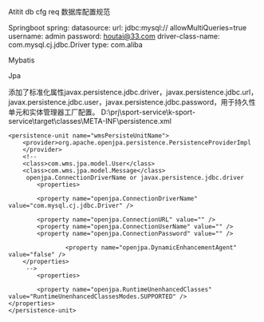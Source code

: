 Atitit db cfg req 数据库配置规范


Springboot
spring:
   datasource:
      url: jdbc:mysql:// allowMultiQueries=true
      username: admin
      password: houtai@33.com
      driver-class-name: com.mysql.cj.jdbc.Driver
      type: com.aliba

Mybatis
<environment id="mysql">
			<transactionManager type="JDBC" ></transactionManager>
			<dataSource type="POOLED">
				<property name="driver" value="com.mysql.cj.jdbc.Driver" />
				<property name="url" value="${mysql.url}" />
				<property name="username" value="${mysql.username}" />
				<property name="password" value="${mysql.password}" />
				<property name="poolMaximumIdleConnections" value="0" />
				<property name="poolMaximumActiveConnections" value="10" />
			</dataSource>
		</environment>

Jpa

添加了标准化属性javax.persistence.jdbc.driver，javax.persistence.jdbc.url，javax.persistence.jdbc.user，javax.persistence.jdbc.password，用于持久性单元和实体管理器工厂配置。
D:\prj\sport-service\k-sport-service\target\classes\META-INF\persistence.xml

<property name="javax.persistence.jdbc.driver" value="com.mysql.cj.jdbc.Driver" />
    <property name="javax.persistence.jdbc.driver" value="oracle.jdbc.OracleDriver"/>
            <property name="javax.persistence.jdbc.url" value="jdbc:oracle:thin:@localhost:1521:orcl"/>
            <property name="javax.persistence.jdbc.user" value="scott"/>
            <property name="javax.persistence.jdbc.password" value="tiger"/>


	<persistence-unit name="wmsPersisteUnitName">
		<provider>org.apache.openjpa.persistence.PersistenceProviderImpl
		</provider>
		<!-- 
		<class>com.wms.jpa.model.User</class>
		<class>com.wms.jpa.model.Message</class>
		 openjpa.ConnectionDriverName or javax.persistence.jdbc.driver
		 	<properties>
			
			<property name="openjpa.ConnectionDriverName" value="com.mysql.cj.jdbc.Driver" />
		
			<property name="openjpa.ConnectionURL" value="" />
			<property name="openjpa.ConnectionUserName" value="" />
			<property name="openjpa.ConnectionPassword" value="" />
			
					<property name="openjpa.DynamicEnhancementAgent" value="false" />
		</properties>
		 -->
		 	<properties>
		
			<property name="openjpa.RuntimeUnenhancedClasses" value="RuntimeUnenhancedClassesModes.SUPPORTED" />	
	</properties>
	</persistence-unit>
	
